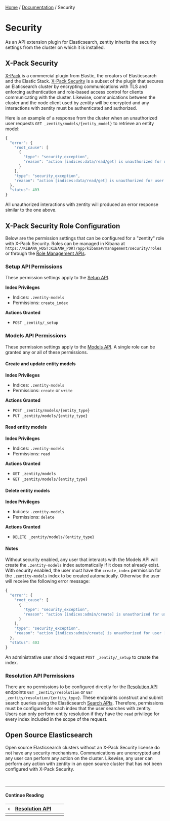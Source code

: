 [Home](/) / [Documentation](/docs) / Security


# <a name="security">Security</a>

As an API extension plugin for Elasticsearch, zentity inherits the security settings from the cluster on which it is installed.


## <a name="x-pack-security">X-Pack Security</a>

[X-Pack](https://www.elastic.co/products/x-pack) is a commercial plugin from Elastic, the creators of Elasticsearch and the
Elastic Stack. [X-Pack Security](https://www.elastic.co/products/x-pack/security) is a subset of the plugin that secures an
Elaticsearch cluster by encrypting communications with TLS and enforcing authentication and role-based access control for
clients communicating with the cluster. Likewise, communications between the cluster and the node client used by zentity will
be encrypted and any interactions with zentity must be authenticated and authorized.

Here is an example of a response from the cluster when an unauthorized user requests `GET _zentity/models/{entity_model}`
to retrieve an entity model:

```javascript
{
  "error": {
    "root_cause": [
      {
        "type": "security_exception",
        "reason": "action [indices:data/read/get] is unauthorized for user [USERNAME]"
      }
    ],
    "type": "security_exception",
    "reason": "action [indices:data/read/get] is unauthorized for user [USERNAME]"
  },
  "status": 403
}
```

All unauthorized interactions with zentity will produced an error response similar to the one above.


## <a name="role-configuration">X-Pack Security Role Configuration</a>

Below are the permission settings that can be configured for a "zentity" role with X-Pack Security.
Roles can be managed in Kibana at `https://KIBANA_HOST:KIBANA_PORT/app/kibana#/management/security/roles`
or through the [Role Management APIs](https://www.elastic.co/guide/en/elasticsearch/reference/current/security-api-roles.html).


### <a name="setup-api-permissions">Setup API Permissions</a>

These permission settings apply to the [Setup API](/docs/rest-apis/setup-api).

**Index Privileges**

- Indices: `.zentity-models`
- Permissions: `create_index`

**Actions Granted**

- `POST _zentity/_setup`


### <a name="models-api-permissions">Models API Permissions</a>

These permission settings apply to the [Models API](/docs/rest-apis/models-api). A single role can
be granted any or all of these permissions.

#### Create and update entity models

**Index Privileges**

- Indices: `.zentity-models`
- Permissions: `create` or `write`

**Actions Granted**

- `POST _zentity/models/{entity_type}`
- `PUT _zentity/models/{entity_type}`


#### Read entity models

**Index Privileges**

- Indices: `.zentity-models`
- Permissions: `read`

**Actions Granted**

- `GET _zentity/models`
- `GET _zentity/models/{entity_type}`


#### Delete entity models

**Index Privileges**

- Indices: `.zentity-models`
- Permissions: `delete`

**Actions Granted**

- `DELETE _zentity/models/{entity_type}`


#### Notes

Without security enabled, any user that interacts with the Models API will create the `.zentity-models`
index automatically if it does not already exist. With security enabled, the user must have the `create_index`
permission for the `.zentity-models` index to be created automatically. Otherwise the user will receive
the following error message:

```javascript
{
  "error": {
    "root_cause": [
      {
        "type": "security_exception",
        "reason": "action [indices:admin/create] is unauthorized for user [USERNAME]"
      }
    ],
    "type": "security_exception",
    "reason": "action [indices:admin/create] is unauthorized for user [USERNAME]"
  },
  "status": 403
}
```

An administrative user should request `POST _zentity/_setup` to create the index.


### <a name="resolution-api-permissions">Resolution API Permissions</a>

There are no permissions to be configured directly for the [Resolution API](/docs/rest-apis/resolution-api)
endpoints `GET _zentity/resolution` or `GET _zentity/resolution/{entity_type}`. These endpoints construct and submit
search queries using the Elasticsearch [Search APIs](https://www.elastic.co/guide/en/elasticsearch/reference/current/search.html).
Therefore, permissions must be configured for each index that the user searches with zentity. Users can only perform
entity resolution if they have the `read` privilege for every index included in the scope of the request.


## <a name="open-source-elasticsearch">Open Source Elasticsearch</a>

Open source Elasticsearch clusters without an X-Pack Security license do not have any security mechanisms.
Communications are unencrypted and any user can perform any action on the cluster. Likewise, any user can
perform any action with zentity in an open source cluster that has not been configured with X-Pack Security.


&nbsp;

----

#### Continue Reading

|&#8249;|[Resolution API](/docs/rest-apis/resolution-api)|||
|:---|:---|---:|---:|
|    |    |    |    |

